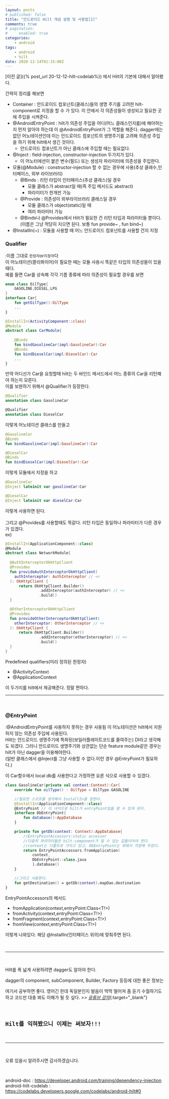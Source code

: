 ```yaml
---
layout: posts
# published: false
title: "안드로이드 Hilt 개념 설명 및 사용법[2]"
comments: true
# pagination:
#     enabled: true
categories:
    - android
tags:
    - android
    - hilt
date: 2020-12-14T01:15:00Z
---
```


[이전 글]({%  post_url 20-12-12-hilt-codelab%}) 에서 Hilt의 기본에 대해서 알아봤다.

간략히 정리를 해보면


- Container : 안드로이드 컴포넌트(클래스)들의 생명 주기를 고려한 hilt-component로 지정을 할 수 가 있다. 이 안에서 각 의존성들이 생성되고 필요한 곳에 주입을 시켜준다.
- @AndroidEntryPoint : hilt가 의존성 주입을 어디(어느 클래스인지를)에 해야하는지 먼저 알아야 하는데 이 @AndroidEntryPoint가 그 역할을 해준다. dagger에는 없던 어노테이션인데 이는 안드로이드 컴포넌트의 생명주기를 고려해 의존성 주입을 하기 위해 hilt에서 생긴 것이다.
  - 안드로이드 컴포넌트가 아닌 클래스에 주입할 때는 필요없다.
- @Inject : field-injection, constructor-injection 두가지가 있다.
  - 이 어노터에션이 붙은 변수(필드) 또는 생성자 파라미터에 의존성을 주입한다.
- 모듈(@Module) : constructor-injection 할 수 없는 경우에 사용(추상 클래수,인터페이스, 외부 라이브러리)
  - @Binds : 리턴 타입이 인터페이스(추상 클래스)일 경우
    - 모듈 클래스가 abstract일 때(즉 주입 메서드도 abstract)
    - 파라미터가 한개만 가능
  - @Provide : 의존성이 외부라이브러리 클래스일 경우
    - 모듈 클래스가 object(static)일 때
    - 여러 파라미터 가능
  - @Binds나 @Provides에서 Hilt가 필요한 건 리턴 타입과 파라미터들 뿐이다.(이름은 그냥 적당히 지으면 된다. 보통 fun provide~ , fun bind~)
- @InstallIn(~) : 모듈을 사용할 때 어느 안드로이드 컴포넌트를 사용할 건지 지정     



### Qualifier
:이름 그대로 `한정자`or`지정자`다<br>
이 어노테이션(콸리퐈이어)이 필요한 때는 모듈 사용시 똑같은 타입의 의존성들이 있을때다.<br>
예를 들면 Car를 상속해 각각 기름 종류에 따라 의존성이 필요할 경우를 보면
```kotlin
enum class OilType{
    GASOLINE,DIESEL,LPG
}
interface Car{
    fun getOilType():OilType
    ...
}

@InstallIn(ActivityComponent::class)
@Module
abstract class CarModule{
    
    @Binds
    fun bindGasolineCar(impl:GasolineCar):Car
    @Binds
    fun bindDieselCar(impl:DieselCar):Car
    ...
}
```
만약 어디선가 Car을 요청할때 hilt는 두 바인드 메서드에서 어느 종류의 Car을 리턴해야 하는지 모른다.<br>
이를 보완하기 위해서 @Qualifier가 등장한다.
```kotlin
@Qualifier
annotation class GasolineCar

@Qualifier
annotation class DieselCar
```
이렇게 어노테이션 클래스를 만들고 
```kotlin
@GasolineCar
@Binds
fun bindGasolineCar(impl:GasolineCar):Car

@DieselCar
@Binds
fun bindDieselCar(impl:DieselCar):Car
```
이렇게 모듈에서 지정을 하고
```kotlin
@GasolineCar
@Inject lateinit var gasolineCar:Car

@DieselCar
@Inject lateinit var dieselCar:Car
```
이렇게 사용하면 된다.
<br><br>
그리고 @Provides를 사용할때도 똑같다. 리턴 타입은 동일하나 파라미터가 다른 경우가 있겠다.
<br> ex)

```kotlin
@InstallIn(ApplicationComponent::class)
@Module
abstract class NetworkModule{
    
  @AuthInterceptorOkHttpClient
  @Provides
  fun provideAuthInterceptorOkHttpClient(
    authInterceptor: AuthInterceptor // <<
  ): OkHttpClient {
      return OkHttpClient.Builder()
               .addInterceptor(authInterceptor) // <<
               .build()
  }

  @OtherInterceptorOkHttpClient
  @Provides
  fun provideOtherInterceptorOkHttpClient(
    otherInterceptor: OtherInterceptor // <<
  ): OkHttpClient {
      return OkHttpClient.Builder()
               .addInterceptor(otherInterceptor) // <<
               .build()
  }
}
```
Predefined qualifiers(미리 정의된 한정자)
- @ActivityContext
- @ApplicationContext

이 두가지를 hilt에서 제공해준다. 정말 편하다.

___

<br>

### @EntryPoint
:@AndroidEntryPoint를 사용하지 못하는 경우 사용됨
이 어노테이션은 hilt에서 지원하지 않는 의존성 주입에 사용된다.<br>
Hilt는 안드로이드 생명주기에 특화된(보일러플레이트코드를 줄여주는) DI라고 생각해도 되겠다. 그러니 안드로이드 생명주기와 상관없는 단순 feature module같은 경우는 hilt가 아닌 dagger을 이용해야한다. <br>
(일반 클래스에서 @Inject를 그냥 사용할 수 없다.이런 경우 @EntryPoint가 필요하다.)
<br>

이 Car함수에서 local db를 사용한다고 가정하면 요론 식으로 사용할 수 있겠다.
```kotlin
class GasolineCar(private val context:Context):Car{
    override fun oilType() : OilType = OilType.GASOLINE

    //필요한 스코프를 생각해서 InstallIn을 정한다.
    @InstallIn(ApplicationComponent::class)
    @EntryPoint // 이 녀석으로 hilt가 entryPoint임을 알 수 있게 된다.
    interface DbEntryPoint{
        fun database():AppDatabase
    }

    private fun getDb(context: Context):AppDatabase{
        //EntryPointAccessors:static accessor
        //다음의 파라미터들은 hilt-component가 알 수 있는 값들이어야 한다.
        //context는 디폴트로 가지고 있고, DbEntryPoint는 위에서 지정해 주었다.
        return EntryPointAccessors.fromApplication(
            context,
            DbEntryPoint::class.java
            ).database()
    }

    //그리고 사용한다.                                    
    fun getDestination() = getDb(context).mapDao.destination 
}
```
EntryPointAccessors의 메서드
- fromApplication(context,entryPoint:Class<T!>)
- fromActivity(context,entryPoint:Class<T!>)
- fromFragment(context,entryPoint:Class<T!>)
- fromView(context,entryPoint:Class<T!>)

이렇게 나와있다. 해당 @InstallIn(인터페이스 위의)에 맞춰주면 된다.

<br>

___

<br>

Hilt를 폭 넓게 사용하려면 dagger도 알아야 한다.

dagger의 component, subComponent, Builder, Factory 등등에 대한 좋은 정보는

여기서 공부하면 좋다. 영어긴 한데 독일분인지 발음이 딱딱 떨어져 좀 듣기 수월하기도하고 코드만 대충 봐도 이해가 될 듯 싶다. >> [*유튜브 강의*](https://www.youtube.com/watch?v=ZZ_qek0hGkM&list=PLrnPJCHvNZuA2ioi4soDZKz8euUQnJW65){:target="_blank"}

<br>

## `Hilt를 익혀봤으니 이제는 써보자!!!`

<br>

____

<br>

오류 있을시 알려주시면 감사하겠습니다. 


<br>

android-doc : https://developer.android.com/training/dependency-injection <br>
android-hilt-codelab : https://codelabs.developers.google.com/codelabs/android-hilt#0



